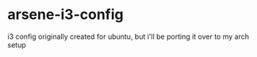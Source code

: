 # arsene-i3-config
i3 config originally created for ubuntu, but i'll be porting it over to my arch setup

